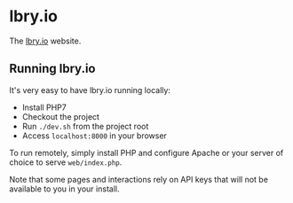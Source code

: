 # lbry.io

The [lbry.io](https://lbry.io) website.

## Running lbry.io

It's very easy to have lbry.io running locally:

- Install PHP7
- Checkout the project
- Run `./dev.sh` from the project root
- Access `localhost:8000` in your browser

To run remotely, simply install PHP and configure Apache or your server of choice to serve `web/index.php`.

Note that some pages and interactions rely on API keys that will not be available to you in your install.
